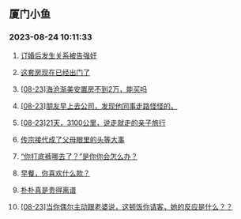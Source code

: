 ## 厦门小鱼 
### 2023-08-24 10:11:33

1. [订婚后发生关系被告强奸](http://bbs.xmfish.com/read-htm-tid-18058919.html)

2. [这套房现在已经出门了](http://bbs.xmfish.com/read-htm-tid-18059120.html)

3. [[08-23]海沧渐美安置房不到2万，能买吗](http://bbs.xmfish.com/read-htm-tid-18059041.html)

4. [[08-23]朋友早上去公司，发现他同事走路怪怪的。](http://bbs.xmfish.com/read-htm-tid-18059036.html)

5. [[08-23]21天，3100公里，说走就走的亲子旅行](http://bbs.xmfish.com/read-htm-tid-18058976.html)

6. [传宗接代成了父母眼里的头等大事](http://bbs.xmfish.com/read-htm-tid-18058999.html)

7. [“你打底裤哪去了？”是你你会怎么办？](http://bbs.xmfish.com/read-htm-tid-18059043.html)

8. [早餐，你喜欢什么款？](http://bbs.xmfish.com/read-htm-tid-18058941.html)

9. [朴朴真是贵得离谱](http://bbs.xmfish.com/read-htm-tid-18059200.html)

10. [[08-23]当你偶尔主动跟老婆说，这顿饭你请客，她的反应是什么？？](http://bbs.xmfish.com/read-htm-tid-18059086.html)

